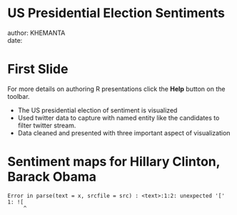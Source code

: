 US Presidential Election Sentiments 
========================================================
author: KHEMANTA  
date: 

First Slide
========================================================

For more details on authoring R presentations click the
**Help** button on the toolbar.

- The US presidential election of sentiment is visualized
- Used twitter data to capture with named entity like the candidates to filter twitter stream.
- Data cleaned and presented with three important aspect of visualization

Sentiment maps for Hillary Clinton, Barack Obama 
========================================================






```
Error in parse(text = x, srcfile = src) : <text>:1:2: unexpected '['
1: ![
     ^
```
